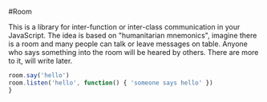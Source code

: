 #Room

This is a library for inter-function or inter-class communication in your JavaScript. The idea is based on "humanitarian mnemonics", imagine there is a room and many people can talk or leave messages on table. Anyone who says something into the room will be heared by others. There are more to it, will write later.

```javascript
room.say('hello')
room.listen('hello', function() { 'someone says hello' })
}
```

